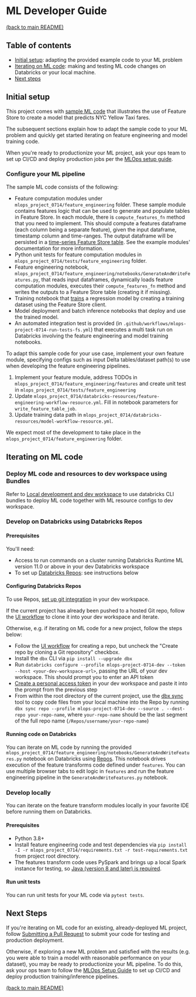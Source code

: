 # ML Developer Guide

[(back to main README)](../README.md)

## Table of contents
* [Initial setup](#initial-setup): adapting the provided example code to your ML problem 
* [Iterating on ML code](#iterating-on-ml-code): making and testing ML code changes on Databricks or your local machine.
* [Next steps](#next-steps)

## Initial setup
This project comes with [sample ML code](https://learn.microsoft.com/azure/databricks/machine-learning/feature-store/workflow-overview-and-notebook#example-notebook)
that illustrates the use of Feature Store to create a model that predicts NYC Yellow Taxi fares.

The subsequent sections explain how to adapt the sample code to your ML problem and quickly get
started iterating on feature engineering and model training code.

When you're ready  to productionize your ML project, ask your ops team to set up CI/CD and deploy
production jobs per the [MLOps setup guide](mlops-setup.md).

### Configure your ML pipeline

The sample ML code consists of the following:

* Feature computation modules under `mlops_project_0714/feature_engineering` folder. 
These sample module contains features logic that can be used to generate and populate tables in Feature Store.
In each module, there is `compute_features_fn` method that you need to implement. This should compute a features dataframe
(each column being a separate feature), given the input dataframe, timestamp column and time-ranges. 
The output dataframe will be persisted in a [time-series Feature Store table](https://learn.microsoft.com/azure/databricks/machine-learning/feature-store/time-series). 
See the example modules' documentation for more information.
* Python unit tests for feature computation modules in `mlops_project_0714/tests/feature_engineering` folder.
* Feature engineering notebook, `mlops_project_0714/feature_engineering/notebooks/GenerateAndWriteFeatures.py`, that reads input dataframes, dynamically loads feature computation modules, executes their `compute_features_fn` method and writes the outputs to a Feature Store table (creating it if missing).
* Training notebook that [trains](https://learn.microsoft.com/azure/databricks/machine-learning/feature-store/train-models-with-feature-store ) a regression model by creating a training dataset using the Feature Store client.
* Model deployment and batch inference notebooks that deploy and use the trained model. 
* An automated integration test is provided (in `.github/workflows/mlops-project-0714-run-tests-fs.yml`) that executes a multi task run on Databricks involving the feature engineering and model training notebooks.

To adapt this sample code for your use case, implement your own feature module, specifying configs such as input Delta tables/dataset path(s) to use when developing
the feature engineering pipelines.
1. Implement your feature module, address TODOs in `mlops_project_0714/feature_engineering/features` and create unit test in `mlops_project_0714/tests/feature_engineering`
2. Update `mlops_project_0714/databricks-resources/feature-engineering-workflow-resource.yml`. Fill in notebook parameters for `write_feature_table_job`.
3. Update training data path in `mlops_project_0714/databricks-resources/model-workflow-resource.yml`.

We expect most of the development to take place in the `mlops_project_0714/feature_engineering` folder.

## Iterating on ML code

### Deploy ML code and resources to dev workspace using Bundles

Refer to [Local development and dev workspace](../mlops_project_0714/databricks-resources/README.md#local-development-and-dev-workspace)
to use databricks CLI bundles to deploy ML code together with ML resource configs to dev workspace.

### Develop on Databricks using Databricks Repos

#### Prerequisites
You'll need:
* Access to run commands on a cluster running Databricks Runtime ML version 11.0 or above in your dev Databricks workspace
* To set up [Databricks Repos](https://learn.microsoft.com/azure/databricks/repos/index): see instructions below

#### Configuring Databricks Repos
To use Repos, [set up git integration](https://learn.microsoft.com/azure/databricks/repos/repos-setup) in your dev workspace.

If the current project has already been pushed to a hosted Git repo, follow the
[UI workflow](https://learn.microsoft.com/azure/databricks/repos/git-operations-with-repos#add-a-repo-and-connect-remotely-later)
to clone it into your dev workspace and iterate. 

Otherwise, e.g. if iterating on ML code for a new project, follow the steps below:
* Follow the [UI workflow](https://learn.microsoft.com/azure/databricks/repos/git-operations-with-repos#add-a-repo-and-connect-remotely-later)
  for creating a repo, but uncheck the "Create repo by cloning a Git repository" checkbox.
* Install the `dbx` CLI via `pip install --upgrade dbx`
* Run `databricks configure --profile mlops-project-0714-dev --token --host <your-dev-workspace-url>`, passing the URL of your dev workspace.
  This should prompt you to enter an API token
* [Create a personal access token](https://learn.microsoft.com/azure/databricks/dev-tools/auth#personal-access-tokens-for-users)
  in your dev workspace and paste it into the prompt from the previous step
* From within the root directory of the current project, use the [dbx sync](https://dbx.readthedocs.io/en/latest/guides/python/devloop/mixed/#using-dbx-sync-repo-for-local-to-repo-synchronization) tool to copy code files from your local machine into the Repo by running
  `dbx sync repo --profile mlops-project-0714-dev --source . --dest-repo your-repo-name`, where `your-repo-name` should be the last segment of the full repo name (`/Repos/username/your-repo-name`)

#### Running code on Databricks
You can iterate on ML code by running the provided `mlops_project_0714/feature_engineering/notebooks/GenerateAndWriteFeatures.py` notebook on Databricks using
[Repos](https://learn.microsoft.com/azure/databricks/repos/index). This notebook drives execution of
the feature transforms code defined under ``features``. You can use multiple browser tabs to edit
logic in `features` and run the feature engineering pipeline in the `GenerateAndWriteFeatures.py` notebook.

### Develop locally

You can iterate on the feature transform modules locally in your favorite IDE before running them on Databricks.  

#### Prerequisites
* Python 3.8+
* Install feature engineering code and test dependencies via `pip install -I -r mlops_project_0714/requirements.txt -r test-requirements.txt` from project root directory.
* The features transform code uses PySpark and brings up a local Spark instance for testing, so [Java (version 8 and later) is required](https://spark.apache.org/docs/latest/#downloading). 
#### Run unit tests
You can run unit tests for your ML code via `pytest tests`.

## Next Steps
If you're iterating on ML code for an existing, already-deployed ML project, follow [Submitting a Pull Request](ml-pull-request.md)
to submit your code for testing and production deployment.

Otherwise, if exploring a new ML problem and satisfied with the results (e.g. you were able to train
a model with reasonable performance on your dataset), you may be ready to productionize your ML pipeline.
To do this, ask your ops team to follow the [MLOps Setup Guide](mlops-setup.md) to set up CI/CD and deploy
production training/inference pipelines.

[(back to main README)](../README.md)
